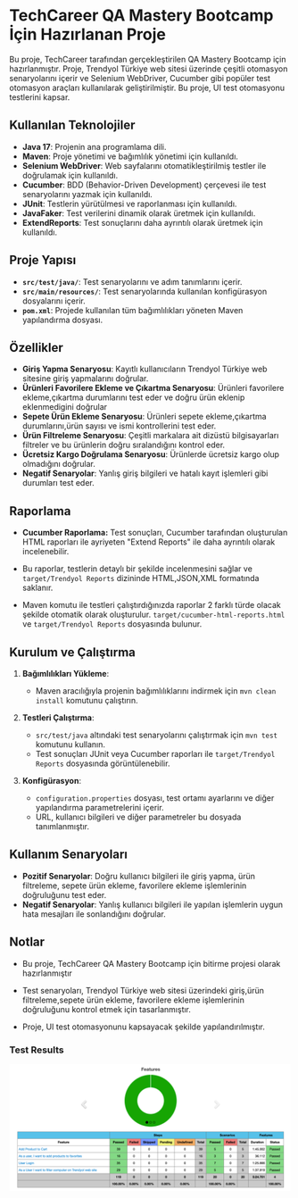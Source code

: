 # TechCareer QA Mastery Bootcamp İçin Hazırlanan Proje

Bu proje, TechCareer tarafından gerçekleştirilen QA Mastery Bootcamp için hazırlanmıştır. Proje, Trendyol Türkiye web sitesi üzerinde çeşitli otomasyon senaryolarını içerir ve Selenium WebDriver, Cucumber gibi popüler test otomasyon araçları kullanılarak geliştirilmiştir. Bu proje, UI test otomasyonu testlerini kapsar.

## Kullanılan Teknolojiler

- **Java 17**: Projenin ana programlama dili.
- **Maven**: Proje yönetimi ve bağımlılık yönetimi için kullanıldı.
- **Selenium WebDriver**: Web sayfalarını otomatikleştirilmiş testler ile doğrulamak için kullanıldı.
- **Cucumber**: BDD (Behavior-Driven Development) çerçevesi ile test senaryolarını yazmak için kullanıldı.
- **JUnit**: Testlerin yürütülmesi ve raporlanması için kullanıldı.
- **JavaFaker**: Test verilerini dinamik olarak üretmek için kullanıldı.
- **ExtendReports**: Test sonuçlarını daha ayrıntılı olarak üretmek için kullanıldı.

## Proje Yapısı

- **`src/test/java/`**: Test senaryolarını ve adım tanımlarını içerir.
- **`src/main/resources/`**: Test senaryolarında kullanılan konfigürasyon dosyalarını içerir.
- **`pom.xml`**: Projede kullanılan tüm bağımlılıkları yöneten Maven yapılandırma dosyası.

## Özellikler

- **Giriş Yapma Senaryosu**: Kayıtlı kullanıcıların Trendyol Türkiye web sitesine giriş yapmalarını doğrular.
- **Ürünleri Favorilere Ekleme ve Çıkartma Senaryosu**: Ürünleri favorilere ekleme,çıkartma durumlarını test eder ve doğru ürün eklenip eklenmedigini doğrular
- **Sepete Ürün Ekleme Senaryosu**: Ürünleri sepete ekleme,çıkartma durumlarını,ürün sayısı ve ismi kontrollerini test eder. 
- **Ürün Filtreleme Senaryosu**: Çeşitli markalara ait dizüstü bilgisayarları filtreler ve bu ürünlerin doğru sıralandığını kontrol eder.
- **Ücretsiz Kargo Doğrulama Senaryosu**: Ürünlerde ücretsiz kargo olup olmadığını doğrular.
- **Negatif Senaryolar**: Yanlış giriş bilgileri ve hatalı kayıt işlemleri gibi durumları test eder.

## Raporlama

- **Cucumber Raporlama:** Test sonuçları, Cucumber tarafından oluşturulan HTML raporları ile ayriyeten "Extend Reports" ile daha ayrıntılı olarak incelenebilir.
         
- Bu raporlar, testlerin detaylı bir şekilde incelenmesini sağlar ve `target/Trendyol Reports` dizininde HTML,JSON,XML formatında saklanır.

- Maven komutu ile testleri çalıştırdığınızda raporlar 2 farklı türde olacak şekilde otomatik olarak oluşturulur.
  `target/cucumber-html-reports.html` ve `target/Trendyol Reports` dosyasında bulunur.

## Kurulum ve Çalıştırma

1. **Bağımlılıkları Yükleme**:
    - Maven aracılığıyla projenin bağımlılıklarını indirmek için `mvn clean install` komutunu çalıştırın.

2. **Testleri Çalıştırma**:
    - `src/test/java` altındaki test senaryolarını çalıştırmak için `mvn test` komutunu kullanın.
    - Test sonuçları JUnit veya Cucumber raporları ile `target/Trendyol Reports` dosyasında görüntülenebilir.

3. **Konfigürasyon**:
    - `configuration.properties` dosyası, test ortamı ayarlarını ve diğer yapılandırma parametrelerini içerir.
    - URL, kullanıcı bilgileri ve diğer parametreler bu dosyada tanımlanmıştır.

## Kullanım Senaryoları

- **Pozitif Senaryolar**: Doğru kullanıcı bilgileri ile giriş yapma, ürün filtreleme, sepete ürün ekleme, favorilere ekleme işlemlerinin doğruluğunu test eder.
- **Negatif Senaryolar**: Yanlış kullanıcı bilgileri ile yapılan işlemlerin uygun hata mesajları ile sonlandığını doğrular.

## Notlar

- Bu proje, TechCareer QA Mastery Bootcamp için bitirme projesi olarak hazırlanmıştır

- Test senaryoları, Trendyol Türkiye web sitesi üzerindeki giriş,ürün filtreleme,sepete ürün ekleme,
  favorilere ekleme işlemlerinin doğruluğunu kontrol etmek için tasarlanmıştır.

- Proje, UI test otomasyonunu kapsayacak şekilde yapılandırılmıştır.

### Test Results

![TestResult.png](https://github.com/hasankselek/techcareer-bootcamp-project-cucumber/blob/main/TestSS/TestResults.png)



